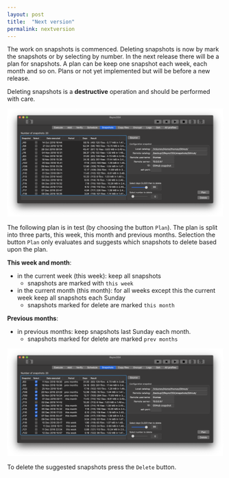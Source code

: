 ```yaml
---
layout: post
title:  "Next version"
permalink: nextversion
---
```

The work on snapshots is commenced. Deleting snapshots is now by mark the snapshots or by selecting by number. In the next release there will be a plan for snapshots. A plan can be keep one snapshot each week, each month and so on. Plans or not yet implemented but will be before a new release.

Deleting snapshots is a **destructive** operation and should be performed with care.

![](/images/RsyncOSX/master/nextversion/plan1.png)

The following plan is in test (by choosing the button `Plan`). The plan is split into three parts, this week, this month and previous months. Selection the button `Plan` only evaluates and suggests which snapshots to delete based upon the plan.

**This week and month**:

- in the current week (this week): keep all snapshots
  - snapshots are marked with `this week`
- in the current month (this month): for all weeks except this the current week keep all snapshots each Sunday
  - snapshots marked for delete are marked `this month`

**Previous months**:

- in previous months: keep snapshots last Sunday each month.
  - snapshots marked for delete are marked `prev months`

![](/images/RsyncOSX/master/nextversion/plan2.png)

To delete the suggested snapshots press the `Delete` button.
